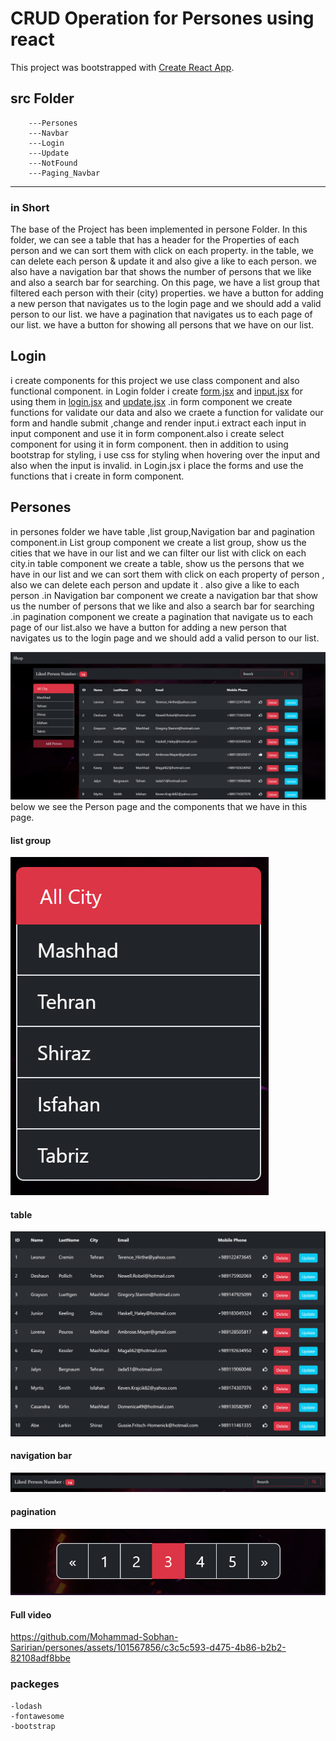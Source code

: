 # CRUD Operation for Persones using react

This project was bootstrapped with [Create React App](https://github.com/facebook/create-react-app).

## src Folder

        ---Persones
        ---Navbar
        ---Login
        ---Update
        ---NotFound
        ---Paging_Navbar

---

### in Short

The base of the Project has been implemented in persone Folder. In this folder, we can see a table that has a header for the Properties of each person and we can sort them with click on each property. in the table, we can delete each person & update it and also give a like to each person. we also have a navigation bar that shows the number of persons that we like and also a search bar for searching. On this page, we have a list group that filtered each person with their (city) properties. we have a button for adding a new person that navigates us to the login page and we should add a valid person to our list. we have a pagination that navigates us to each page of our list. we have a button for showing all persons that we have on our list.

## Login

i create components for this project we use class component and also functional component.
in Login folder i create [form.jsx](./src/components/login/form.jsx) and [input.jsx](./src/components/login/input.jsx) for using them in [login.jsx](./src/components/login/login.jsx) and [update.jsx](./src/components/login/update.jsx) .in form component we create functions for validate our data and also we craete a function for validate our form and handle submit ,change and render input.i extract each input in input component and use it in form component.also i create select component for using it in form component. then in addition to using bootstrap for styling, i use css for styling when hovering over the input and also when the input is invalid. in Login.jsx i place the forms and use the functions that i create in form component.

## Persones

in persones folder we have table ,list group,Navigation bar and pagination component.in List group component we create a list group, show us the cities that we have in our list and we can filter our list with click on each city.in table component we create a table, show us the persons that we have in our list and we can sort them with click on each property of person , also we can delete each person and update it . also give a like to each person .in Navigation bar component we create a navigation bar that show us the number of persons that we like and also a search bar for searching .in pagination component we create a pagination that navigate us to each page of our list.also we have a button for adding a new person that navigates us to the login page and we should add a valid person to our list.

![Alt text](./src/images/person_page.jpg)
below we see the Person page and the components that we have in this page.

#### list group

![Alt text](./src/images/list_group.jpg)

#### table

![Alt text](./src/images/table.jpg)

#### navigation bar

![Alt text](./src/images/navbar.jpg)

#### pagination

![Alt text](./src/images/pagination.jpg)

#### Full video

https://github.com/Mohammad-Sobhan-Saririan/persones/assets/101567856/c3c5c593-d475-4b86-b2b2-82108adf8bbe

### packeges

    -lodash
    -fontawesome
    -bootstrap

<!-- Update README.md -->
